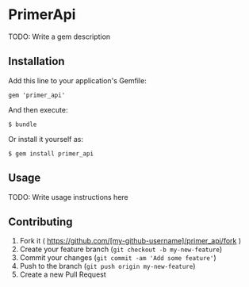 # PrimerApi

TODO: Write a gem description

## Installation

Add this line to your application's Gemfile:

    gem 'primer_api'

And then execute:

    $ bundle

Or install it yourself as:

    $ gem install primer_api

## Usage

TODO: Write usage instructions here

## Contributing

1. Fork it ( https://github.com/[my-github-username]/primer_api/fork )
2. Create your feature branch (`git checkout -b my-new-feature`)
3. Commit your changes (`git commit -am 'Add some feature'`)
4. Push to the branch (`git push origin my-new-feature`)
5. Create a new Pull Request

